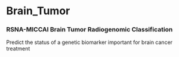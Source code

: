 # Brain_Tumor
### RSNA-MICCAI Brain Tumor Radiogenomic Classification
Predict the status of a genetic biomarker important for brain cancer treatment
 
